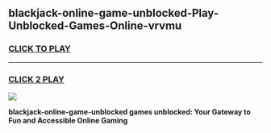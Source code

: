 
## blackjack-online-game-unblocked-Play-Unblocked-Games-Online-vrvmu
<h3>
<a href="https://premium76.site?title=blackjack-online-game-unblocked&ref=25A">CLICK TO PLAY</a></h3>
<hr>

<h3>
<a href="https://premium76.site?title=blackjack-online-game-unblocked&ref=25A">CLICK 2 PLAY</a>
  
</h3>

<a href="https://premium76.site?title=blackjack-online-game-unblocked&ref=25A"><img src="https://clearcache.store/games.png"></a>


**blackjack-online-game-unblocked games unblocked: Your Gateway to Fun and Accessible Online Gaming**
